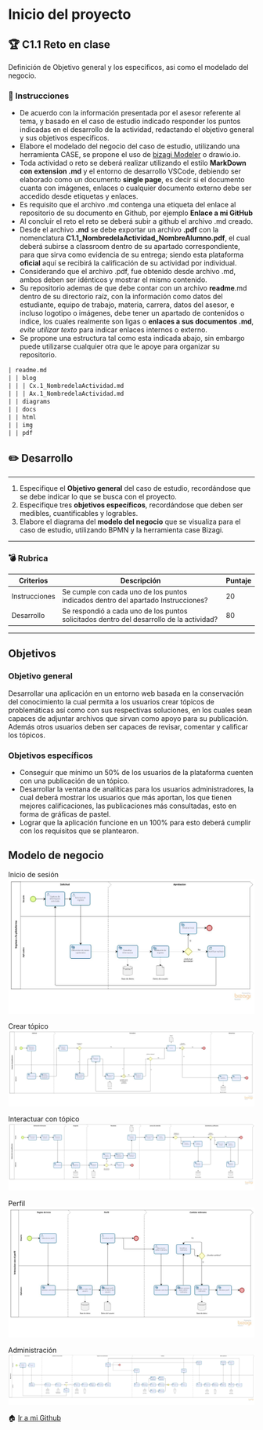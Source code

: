 # Inicio del proyecto

## :trophy: C1.1 Reto en clase

Definición de Objetivo general y los especificos, asi como el modelado del negocio.

### :blue_book: Instrucciones

- De acuerdo con la información presentada por el asesor referente al tema, y basado en el caso de estudio indicado responder los puntos indicadas en el desarrollo de la actividad, redactando el objetivo general y sus objetivos especificos.
- Elabore el modelado del negocio del caso de estudio, utilizando una herramienta CASE, se propone el uso de [bizagi Modeler](https://www.bizagi.com/plataforma/modeler) o drawio.io.
- Toda actividad o reto se deberá realizar utilizando el estilo **MarkDown con extension .md** y el entorno de desarrollo VSCode, debiendo ser elaborado como un documento **single page**, es decir si el documento cuanta con imágenes, enlaces o cualquier documento externo debe ser accedido desde etiquetas y enlaces.
- Es requisito que el archivo .md contenga una etiqueta del enlace al repositorio de su documento en Github, por ejemplo **Enlace a mi GitHub**
- Al concluir el reto el reto se deberá subir a github el archivo .md creado.
- Desde el archivo **.md** se debe exportar un archivo **.pdf** con la nomenclatura **C1.1_NombredelaActividad_NombreAlumno.pdf**, el cual deberá subirse a classroom dentro de su apartado correspondiente, para que sirva como evidencia de su entrega; siendo esta plataforma **oficial** aquí se recibirá la calificación de su actividad por individual.
- Considerando que el archivo .pdf, fue obtenido desde archivo .md, ambos deben ser idénticos y mostrar el mismo contenido.
- Su repositorio ademas de que debe contar con un archivo **readme**.md dentro de su directorio raíz, con la información como datos del estudiante, equipo de trabajo, materia, carrera, datos del asesor, e incluso logotipo o imágenes, debe tener un apartado de contenidos o indice, los cuales realmente son ligas o **enlaces a sus documentos .md**, _evite utilizar texto_ para indicar enlaces internos o externo.
- Se propone una estructura tal como esta indicada abajo, sin embargo puede utilizarse cualquier otra que le apoye para organizar su repositorio.

```
| readme.md
| | blog
| | | Cx.1_NombredelaActividad.md
| | | Ax.1_NombredelaActividad.md
| | diagrams
| | docs
| | html
| | img
| | pdf    
```



## :pencil2: Desarrollo

___

1. Especifique el  **Objetivo general** del caso de estudio, recordándose que se debe indicar lo que se busca con el proyecto.
2. Especifique tres **objetivos específicos**, recordándose que deben ser medibles, cuantificables y logrables.
3. Elabore el diagrama del **modelo del negocio** que se visualiza para el caso de estudio, utilizando BPMN y la herramienta case Bizagi.

___

### :bomb: Rubrica


| Criterios     | Descripción                                                                                  | Puntaje |
| ------------- | -------------------------------------------------------------------------------------------- | ------- |
| Instrucciones | Se cumple con cada uno de los puntos indicados dentro del apartado Instrucciones?            | 20 |
| Desarrollo    | Se respondió a cada uno de los puntos solicitados dentro del desarrollo de la actividad?     | 80      |

---

## Objetivos

### Objetivo general
Desarrollar una aplicación en un entorno web basada en la conservación del conocimiento la cual permita a los usuarios crear tópicos de problemáticas 
así como con sus respectivas soluciones, en los cuales sean capaces de adjuntar archivos que sirvan como apoyo para su publicación. Además otros usuarios 
deben ser capaces de revisar, comentar y calificar los tópicos.

### Objetivos específicos
* Conseguir que mínimo un 50% de los usuarios de la plataforma cuenten con una publicación de un tópico. 
* Desarrollar la ventana de analíticas para los usuarios administradores, la cual deberá mostrar los usuarios
que más aportan, los que tienen mejores calificaciones, las publicaciones más consultadas, esto en forma de
gráficas de pastel.
* Lograr que la aplicación funcione en un 100% para esto deberá cumplir con los requisitos que se plantearon.

## Modelo de negocio
Inicio de sesión
![inicio de sesion][1]

Crear tópico
![crear publicacion][2]

Interactuar con tópico
![interaccion topico][3]

Perfil
![perfil][4]

Administración
![administracion][5]

[1]: https://github.com/CesarArred/Analisis_Avanzado_de_Software/blob/main/img/modelo%20inicio%20de%20sesion.jpg?raw=true
[2]: https://github.com/CesarArred/Analisis_Avanzado_de_Software/blob/main/img/modelo%20crear%20publicacion.jpg?raw=true
[3]: https://github.com/CesarArred/Analisis_Avanzado_de_Software/blob/main/img/modelo%20interaccion%20con%20publicacion.jpg?raw=true
[4]: https://github.com/CesarArred/Analisis_Avanzado_de_Software/blob/main/img/modelo%20perfil.jpg?raw=true
[5]: https://github.com/CesarArred/Analisis_Avanzado_de_Software/blob/main/img/modelo%20administracion.jpg?raw=true

:house: [Ir a mi Github](https://github.com/CesarArred/Analisis_Avanzado_de_Software)
